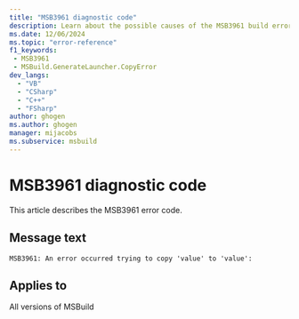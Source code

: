 ```yaml
---
title: "MSB3961 diagnostic code"
description: Learn about the possible causes of the MSB3961 build error, and get troubleshooting tips.
ms.date: 12/06/2024
ms.topic: "error-reference"
f1_keywords:
 - MSB3961
 - MSBuild.GenerateLauncher.CopyError
dev_langs:
  - "VB"
  - "CSharp"
  - "C++"
  - "FSharp"
author: ghogen
ms.author: ghogen
manager: mijacobs
ms.subservice: msbuild
---
```


# MSB3961 diagnostic code

<!-- :::ErrorDefinitionDescription::: -->
<!-- :::editable-content name="introDescription"::: -->
This article describes the MSB3961 error code.
<!-- :::editable-content-end::: -->

## Message text

`MSB3961: An error occurred trying to copy 'value' to 'value':`

<!-- :::editable-content name="postOutputDescription"::: -->
<!--
{StrBegin="MSB3961: "}
-->
<!-- :::editable-content-end::: -->
<!-- :::ErrorDefinitionDescription-end::: -->

## Applies to

All versions of MSBuild
